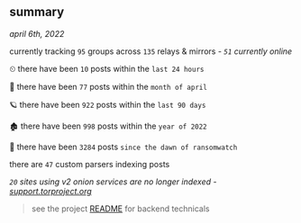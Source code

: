 
## summary
_april 6th, 2022_

currently tracking `95` groups across `135` relays & mirrors - _`51` currently online_

⏲ there have been `10` posts within the `last 24 hours`

🦈 there have been `77` posts within the `month of april`

🪐 there have been `922` posts within the `last 90 days`

🏚 there have been `998` posts within the `year of 2022`

🦕 there have been `3284` posts `since the dawn of ransomwatch`

there are `47` custom parsers indexing posts

_`20` sites using v2 onion services are no longer indexed - [support.torproject.org](https://support.torproject.org/onionservices/v2-deprecation/)_

> see the project [README](https://github.com/thetanz/ransomwatch#ransomwatch--) for backend technicals

